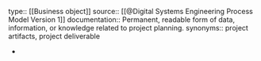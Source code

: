 type:: [[Business object]]
source:: [[@Digital Systems Engineering Process Model Version 1]]
documentation:: Permanent, readable form of data, information, or knowledge related to project planning. 
synonyms:: project artifacts, project deliverable

-